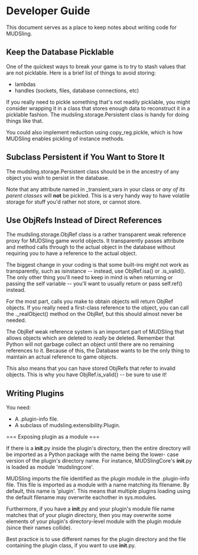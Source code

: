 Developer Guide
===============

This document serves as a place to keep notes about writing code for MUDSling.


Keep the Database Picklable
---------------------------

One of the quickest ways to break your game is to try to stash values that are
not picklable. Here is a brief list of things to avoid storing:

* lambdas
* handles (sockets, files, database connections, etc)

If you really need to pickle something that's not readily picklable, you might
consider wrapping it in a class that stores enough data to reconstruct it in
a picklable fashion. The mudsling.storage.Persistent class is handy for doing
things like that.

You could also implement reduction using copy_reg.pickle, which is how MUDSling
enables pickling of instance methods.


Subclass Persistent if You Want to Store It
-------------------------------------------

The mudsling.storage.Persistent class should be in the ancestry of any object
you wish to persist in the database.

Note that any attribute named in _transient_vars in your class or *any of its
parent classes* will **not** be pickled. This is a very handy way to have
volatile storage for stuff you'd rather not store, or cannot store.


Use ObjRefs Instead of Direct References
----------------------------------------

The mudsling.storage.ObjRef class is a rather transparent weak reference proxy
for MUDSling game world objects. It transparently passes attribute and method
calls through to the actual object in the database without requiring you to
have a reference to the actual object.

The biggest change in your coding is that some built-ins might not work as
transparently, such as isinstance -- instead, use ObjRef.isa() or .is_valid().
The only other thing you'll need to keep in mind is when returning or passing
the self variable -- you'll want to usually return or pass self.ref() instead.

For the most part, calls you make to obtain objects will return ObjRef objects.
If you really need a first-class reference to the object, you can call the
._realObject() method on the ObjRef, but this should almost never be needed.

The ObjRef weak reference system is an important part of MUDSling that allows
objects which are deleted to *really* be deleted. Remember that Python will not
garbage collect an object until there are no remaining references to it.
Because of this, the Database wants to be the only thing to maintain an actual
reference to game objects.

This also means that you can have stored ObjRefs that refer to invalid objects.
This is why you have ObjRef.is_valid() -- be sure to use it!


Writing Plugins
---------------

You need:
* A .plugin-info file.
* A subclass of mudsling.extensibility.Plugin.

=== Exposing plugin as a module ===

If there is a __init__.py inside the plugin's directory, then the entire
directory will be imported as a Python package with the name being the lower-
case version of the plugin's directory name. For instance, MUDSlingCore's
__init__.py is loaded as module 'mudslingcore'.

MUDSling imports the file identified as the plugin module in the .plugin-info
file. This file is imported as a module with a name matching its filename. By
default, this name is 'plugin'. This means that multiple plugins loading using
the default filename may overwrite eachother in sys.modules.

Furthermore, if you have a __init__.py and your plugin's module file name
matches that of your plugin directory, then you may overwrite some elements of
your plugin's directory-level module with the plugin module (since their names
collide).

Best practice is to use different names for the plugin directory and the file
containing the plugin class, if you want to use __init__.py.
